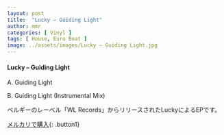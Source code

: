 ```yaml
---
layout: post
title:  "Lucky – Guiding Light"
author: mmr
categories: [ Vinyl ]
tags: [ House, Euro Beat ]
image: ../assets/images/Lucky – Guiding Light.jpg
---
```


#### Lucky – Guiding Light

A. Guiding Light

B. Guiding Light (Instrumental Mix)

ベルギーのレーベル「WL Records」からリリースされたLuckyによるEPです。



[メルカリで購入](https://jp.mercari.com/item/m34273921585){: .button1}

